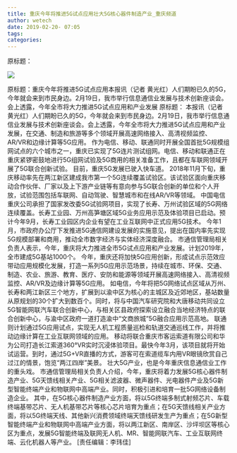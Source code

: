 ```yaml
---
title: 重庆今年将推进5G试点应用壮大5G核心器件制造产业_重庆频道
author: wetech
date: 2019-02-20- 07:05
tags: 
categories: 
---
```

原标题：
<!-- more -->
                
<img align="center" border="0" src="http://p2.ifengimg.com/a/2016/0810/204c433878d5cf9size1_w16_h16.png" />
                
            
原标题：重庆今年将推进5G试点应用本报讯（记者 黄光红）人们期盼已久的5G，今年就会来到市民身边。2月19日，我市举行信息通信业发展与技术创新座谈会。会上透露，今年全市将大力推进5G试点应用和产业发展
原标题：
本报讯（记者 黄光红）人们期盼已久的5G，今年就会来到市民身边。2月19日，我市举行信息通信业发展与技术创新座谈会。会上透露，今年全市将大力推进5G试点应用和产业发展，在交通、制造和旅游等多个领域开展高速网络接入、高清视频监控、AR/VR和边缘计算等5G应用。
作为电信、移动、联通同时开展全国首批5G规模组网试点的六个城市之一，重庆已实现了5G连片测试组网。电信、移动和联通正在重庆紧锣密鼓地进行5G组网试验及5G商用的相关准备工作，且都在车联网领域开展了5G联合创新试验。
目前，重庆5G发展已驶入快车道。
2018年11月下旬，重庆移动率先在两江新区建成我市第一个5G连续覆盖试验区。该试验区面向重庆移动合作伙伴、厂家以及上下游产业链等有意向参与5G联合创新的单位和个人开放，试验范围包括车联网、自动驾驶、智慧城市和在线AR/VR等领域。
中国电信重庆公司承担了国家发改委5G试验网项目，实现了长寿、万州试验区域的5G网络连续覆盖。长寿工业园、万州高笋塘区域5G业务应用示范及体验项目已启动。预计今年9月，长寿工业园区内企业有望在工业互联网中正式应用5G技术。
今年1月，市政府办公厅下发推进5G通信网建设发展的实施意见，提出在国内率先实现5G规模部署和商用，推动全市数字经济与实体经济深度融合。
市通信管理局相关负责人表示，今年，重庆将大力推进全市5G试点应用和产业发展。计划2019年，全市建成5G基站1000个。
今年，重庆还将加快5G应用创新，形成试点示范效应带动应用规模化发展，打造一系列5G应用示范场景，持续在城市、环保、交通、制造、农业、旅游、教育、医疗、安防和能源等领域开展高速网络接入、高清视频监控、AR/VR及边缘计算等5G应用。
如电信，今年将把5G网络试点区域从万州、长寿和两江新区三个地方，扩展到以渝中区为核心的主城区及近郊地区，基站数量从原规划的30个扩大到数百个。同时，将与中国汽车研究院和大唐移动共同设立5G智能网联汽车联合创新中心，与相关区县政府探索设立融合当地经济特点的联合创新中心，与渝中区政府一道打造渝中“文商旅城”5G融合应用示范高地。
联通则计划通过5G应用试点，实现无人机工程质量巡检和轨道交通巡线工作，并将推动边缘计算在工业互联网领域的应用。
移动将联合重庆市客运索道有限公司和华为公司打造长江索道360°VR实时沉浸体验项目。最快今年3月，该项目就将开始试运营。到时，通过5G+VR直播的方式，游客可在索道缆车内用VR眼镜欣赏自己过江的情景，饱览“两江四岸”美景。
壮大5G产业，也是今年重庆信息通信业工作的重头戏。
市通信管理局相关负责人介绍，今年，重庆将着力发展5G核心器件制造产业、5G天馈线相关产业、5G相关滤波器、微声器件、光电器件产业及5G新型智能终端产业和物联网中高端产业。同时，积极引进和培育一批5G网络设备制造企业。
其中，在5G核心器件制造产业方面，将以5G终端多制式射频芯片、车载终端基带芯片、无人机基带芯片等核心芯片培育为重点；在5G天馈线相关产业方面，将以5G终端天线、其他新兴消费领域终端天馈线研发生产为重点；在5G新型智能终端产业和物联网中高端产业方面，将以两江新区、南岸区、沙坪坝区等核心区为重点，发展5G智能终端及联网无人机、MR、智能网联汽车、工业互联网终端、云化机器人等产业。
[责任编辑：李玮佳]
            
